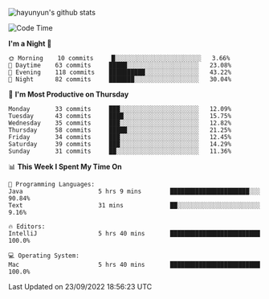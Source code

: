
![hayunyun's github stats](https://github-readme-stats.vercel.app/api?username=hayunyun&show_icons=true)


<!--START_SECTION:waka-->
![Code Time](http://img.shields.io/badge/Code%20Time-455%20hrs%208%20mins-blue)

**I'm a Night 🦉** 

```text
🌞 Morning    10 commits     █░░░░░░░░░░░░░░░░░░░░░░░░   3.66% 
🌆 Daytime    63 commits     █████░░░░░░░░░░░░░░░░░░░░   23.08% 
🌃 Evening    118 commits    ██████████░░░░░░░░░░░░░░░   43.22% 
🌙 Night      82 commits     ███████░░░░░░░░░░░░░░░░░░   30.04%

```
📅 **I'm Most Productive on Thursday** 

```text
Monday       33 commits     ███░░░░░░░░░░░░░░░░░░░░░░   12.09% 
Tuesday      43 commits     ████░░░░░░░░░░░░░░░░░░░░░   15.75% 
Wednesday    35 commits     ███░░░░░░░░░░░░░░░░░░░░░░   12.82% 
Thursday     58 commits     █████░░░░░░░░░░░░░░░░░░░░   21.25% 
Friday       34 commits     ███░░░░░░░░░░░░░░░░░░░░░░   12.45% 
Saturday     39 commits     ███░░░░░░░░░░░░░░░░░░░░░░   14.29% 
Sunday       31 commits     ██░░░░░░░░░░░░░░░░░░░░░░░   11.36%

```


📊 **This Week I Spent My Time On** 

```text
💬 Programming Languages: 
Java                     5 hrs 9 mins        ██████████████████████░░░   90.84% 
Text                     31 mins             ██░░░░░░░░░░░░░░░░░░░░░░░   9.16%

🔥 Editors: 
IntelliJ                 5 hrs 40 mins       █████████████████████████   100.0%

💻 Operating System: 
Mac                      5 hrs 40 mins       █████████████████████████   100.0%

```


 Last Updated on 23/09/2022 18:56:23 UTC
<!--END_SECTION:waka-->

<!--
**hayunyun/hayunyun** is a ✨ _special_ ✨ repository because its `README.md` (this file) appears on your GitHub profile.

Here are some ideas to get you started:

- 🔭 I’m currently working on ...
- 🌱 I’m currently learning ...
- 👯 I’m looking to collaborate on ...
- 🤔 I’m looking for help with ...
- 💬 Ask me about ...
- 📫 How to reach me: ...
- 😄 Pronouns: ...
- ⚡ Fun fact: ...
-->
